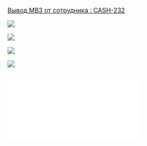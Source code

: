 [Вывод МВЗ от сотрудника : CASH-232](https://yt.surgutneftegas.ru:4443/issue/CASH-232)

![](msedge_a2qyu6w8S4.png)

![](Pasted%20image%2020250723100408.png)

![](Pasted%20image%2020250723100435.png)

![](Pasted%20image%2020250723100510.png)

![](JSON%20Сотрудник%20внештатник.txt)





